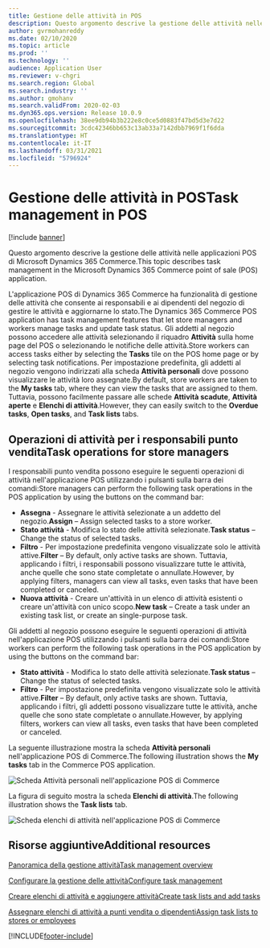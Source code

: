 ```yaml
---
title: Gestione delle attività in POS
description: Questo argomento descrive la gestione delle attività nelle applicazioni POS di Microsoft Dynamics 365 Commerce.
author: gvrmohanreddy
ms.date: 02/10/2020
ms.topic: article
ms.prod: ''
ms.technology: ''
audience: Application User
ms.reviewer: v-chgri
ms.search.region: Global
ms.search.industry: ''
ms.author: gmohanv
ms.search.validFrom: 2020-02-03
ms.dyn365.ops.version: Release 10.0.9
ms.openlocfilehash: 38ee9db94b3b222e8c0ce5d0883f47bd5d3e7d22
ms.sourcegitcommit: 3cdc42346bb653c13ab33a7142dbb7969f1f6dda
ms.translationtype: HT
ms.contentlocale: it-IT
ms.lasthandoff: 03/31/2021
ms.locfileid: "5796924"
---
```

# <a name="task-management-in-pos"></a><span data-ttu-id="bf3a9-103">Gestione delle attività in POS</span><span class="sxs-lookup"><span data-stu-id="bf3a9-103">Task management in POS</span></span>

[!include [banner](includes/banner.md)]

<span data-ttu-id="bf3a9-104">Questo argomento descrive la gestione delle attività nelle applicazioni POS di Microsoft Dynamics 365 Commerce.</span><span class="sxs-lookup"><span data-stu-id="bf3a9-104">This topic describes task management in the Microsoft Dynamics 365 Commerce point of sale (POS) application.</span></span>

<span data-ttu-id="bf3a9-105">L'applicazione POS di Dynamics 365 Commerce ha funzionalità di gestione delle attività che consente ai responsabili e ai dipendenti del negozio di gestire le attività e aggiornarne lo stato.</span><span class="sxs-lookup"><span data-stu-id="bf3a9-105">The Dynamics 365 Commerce POS application has task management features that let store managers and workers manage tasks and update task status.</span></span> <span data-ttu-id="bf3a9-106">Gli addetti al negozio possono accedere alle attività selezionando il riquadro **Attività** sulla home page del POS o selezionando le notifiche delle attività.</span><span class="sxs-lookup"><span data-stu-id="bf3a9-106">Store workers can access tasks either by selecting the **Tasks** tile on the POS home page or by selecting task notifications.</span></span> <span data-ttu-id="bf3a9-107">Per impostazione predefinita, gli addetti al negozio vengono indirizzati alla scheda **Attività personali** dove possono visualizzare le attività loro assegnate.</span><span class="sxs-lookup"><span data-stu-id="bf3a9-107">By default, store workers are taken to the **My tasks** tab, where they can view the tasks that are assigned to them.</span></span> <span data-ttu-id="bf3a9-108">Tuttavia, possono facilmente passare alle schede **Attività scadute**, **Attività aperte** e **Elenchi di attività**.</span><span class="sxs-lookup"><span data-stu-id="bf3a9-108">However, they can easily switch to the **Overdue tasks**, **Open tasks**, and **Task lists** tabs.</span></span>

## <a name="task-operations-for-store-managers"></a><span data-ttu-id="bf3a9-109">Operazioni di attività per i responsabili punto vendita</span><span class="sxs-lookup"><span data-stu-id="bf3a9-109">Task operations for store managers</span></span>

<span data-ttu-id="bf3a9-110">I responsabili punto vendita possono eseguire le seguenti operazioni di attività nell'applicazione POS utilizzando i pulsanti sulla barra dei comandi:</span><span class="sxs-lookup"><span data-stu-id="bf3a9-110">Store managers can perform the following task operations in the POS application by using the buttons on the command bar:</span></span>

- <span data-ttu-id="bf3a9-111">**Assegna** - Assegnare le attività selezionate a un addetto del negozio.</span><span class="sxs-lookup"><span data-stu-id="bf3a9-111">**Assign** – Assign selected tasks to a store worker.</span></span>
- <span data-ttu-id="bf3a9-112">**Stato attività** - Modifica lo stato delle attività selezionate.</span><span class="sxs-lookup"><span data-stu-id="bf3a9-112">**Task status** – Change the status of selected tasks.</span></span>
- <span data-ttu-id="bf3a9-113">**Filtro** - Per impostazione predefinita vengono visualizzate solo le attività attive.</span><span class="sxs-lookup"><span data-stu-id="bf3a9-113">**Filter** – By default, only active tasks are shown.</span></span> <span data-ttu-id="bf3a9-114">Tuttavia, applicando i filtri, i responsabili possono visualizzare tutte le attività, anche quelle che sono state completate o annullate.</span><span class="sxs-lookup"><span data-stu-id="bf3a9-114">However, by applying filters, managers can view all tasks, even tasks that have been completed or canceled.</span></span>
- <span data-ttu-id="bf3a9-115">**Nuova attività** - Creare un'attività in un elenco di attività esistenti o creare un'attività con unico scopo.</span><span class="sxs-lookup"><span data-stu-id="bf3a9-115">**New task** – Create a task under an existing task list, or create an single-purpose task.</span></span>

<span data-ttu-id="bf3a9-116">Gli addetti al negozio possono eseguire le seguenti operazioni di attività nell'applicazione POS utilizzando i pulsanti sulla barra dei comandi:</span><span class="sxs-lookup"><span data-stu-id="bf3a9-116">Store workers can perform the following task operations in the POS application by using the buttons on the command bar:</span></span>

- <span data-ttu-id="bf3a9-117">**Stato attività** - Modifica lo stato delle attività selezionate.</span><span class="sxs-lookup"><span data-stu-id="bf3a9-117">**Task status** – Change the status of selected tasks.</span></span>
- <span data-ttu-id="bf3a9-118">**Filtro** - Per impostazione predefinita vengono visualizzate solo le attività attive.</span><span class="sxs-lookup"><span data-stu-id="bf3a9-118">**Filter** – By default, only active tasks are shown.</span></span> <span data-ttu-id="bf3a9-119">Tuttavia, applicando i filtri, gli addetti possono visualizzare tutte le attività, anche quelle che sono state completate o annullate.</span><span class="sxs-lookup"><span data-stu-id="bf3a9-119">However, by applying filters, workers can view all tasks, even tasks that have been completed or canceled.</span></span>

<span data-ttu-id="bf3a9-120">La seguente illustrazione mostra la scheda **Attività personali** nell'applicazione POS di Commerce.</span><span class="sxs-lookup"><span data-stu-id="bf3a9-120">The following illustration shows the **My tasks** tab in the Commerce POS application.</span></span>

![Scheda Attività personali nell'applicazione POS di Commerce](media/POS-task-management.png)

<span data-ttu-id="bf3a9-122">La figura di seguito mostra la scheda **Elenchi di attività**.</span><span class="sxs-lookup"><span data-stu-id="bf3a9-122">The following illustration shows the **Task lists** tab.</span></span>

![Scheda elenchi di attività nell'applicazione POS di Commerce](media/POS-task-lists-management.png)

## <a name="additional-resources"></a><span data-ttu-id="bf3a9-124">Risorse aggiuntive</span><span class="sxs-lookup"><span data-stu-id="bf3a9-124">Additional resources</span></span>

[<span data-ttu-id="bf3a9-125">Panoramica della gestione attività</span><span class="sxs-lookup"><span data-stu-id="bf3a9-125">Task management overview</span></span>](task-mgmt-overview.md)

[<span data-ttu-id="bf3a9-126">Configurare la gestione delle attività</span><span class="sxs-lookup"><span data-stu-id="bf3a9-126">Configure task management</span></span>](task-mgmt-configure.md)

[<span data-ttu-id="bf3a9-127">Creare elenchi di attività e aggiungere attività</span><span class="sxs-lookup"><span data-stu-id="bf3a9-127">Create task lists and add tasks</span></span>](task-mgmt-create-lists.md)

[<span data-ttu-id="bf3a9-128">Assegnare elenchi di attività a punti vendita o dipendenti</span><span class="sxs-lookup"><span data-stu-id="bf3a9-128">Assign task lists to stores or employees</span></span>](task-mgmt-assign-lists.md)


[!INCLUDE[footer-include](../includes/footer-banner.md)]
